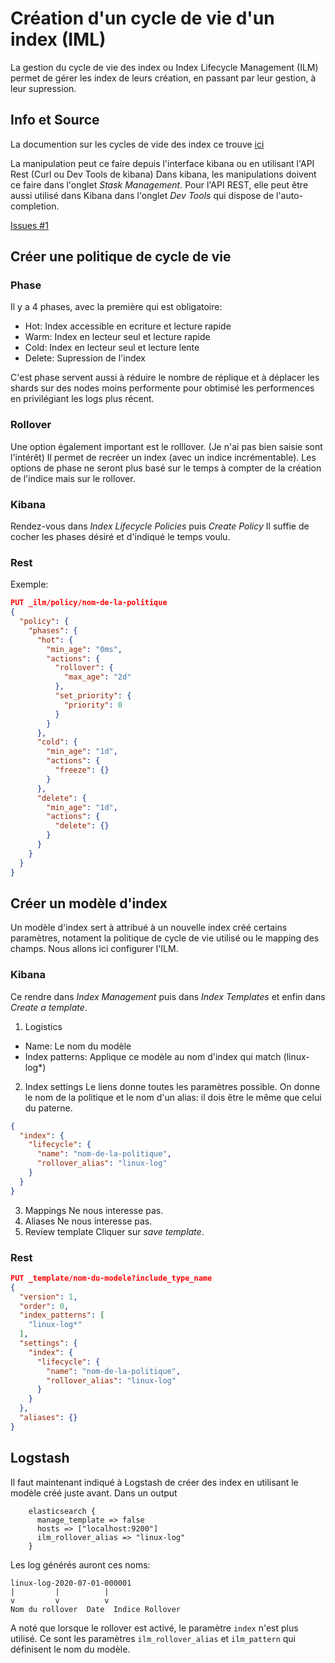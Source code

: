 # Création d'un cycle de vie d'un index (IML)
La gestion du cycle de vie des index ou Index Lifecycle Management (ILM) permet de gérer les index de leurs création, en passant par leur gestion, à leur supression.

## Info et Source
La documention sur les cycles de vide des index ce trouve [ici](https://www.elastic.co/guide/en/elasticsearch/reference/7.8/index-lifecycle-management.html)

La manipulation peut ce faire depuis l'interface kibana ou en utilisant l'API Rest (Curl ou Dev Tools de kibana)
Dans kibana, les manipulations doivent ce faire dans l'onglet *Stask Management*. Pour l'API REST, elle peut être aussi utilisé dans Kibana dans l'onglet *Dev Tools* qui dispose de l'auto-completion.

[Issues #1][i1]
## Créer une politique de cycle de vie
### Phase
Il y a 4 phases, avec la première qui est obligatoire:
- Hot: Index accessible en ecriture et lecture rapide
- Warm: Index en lecteur seul et lecture rapide
- Cold: Index en lecteur seul et lecture lente
- Delete: Supression de l'index

C'est phase servent aussi à réduire le nombre de réplique et à déplacer les shards sur des nodes moins performente pour obtimisé les performences en privilégiant les logs plus récent. 

### Rollover
Une option également important est le rolllover. (Je n'ai pas bien saisie sont l'intérêt) Il permet de recréer un index (avec un indice incrémentable). Les options de phase ne seront plus basé sur le temps à compter de la création de l'indice mais sur le rollover.

### Kibana
Rendez-vous dans *Index Lifecycle Policies* puis *Create Policy*
Il suffie de cocher les phases désiré et d'indiqué le temps voulu.

### Rest
Exemple:
```json
PUT _ilm/policy/nom-de-la-politique
{
  "policy": {
    "phases": {
      "hot": {
        "min_age": "0ms",
        "actions": {
          "rollover": {
            "max_age": "2d"
          },
          "set_priority": {
            "priority": 0
          }
        }
      },
      "cold": {
        "min_age": "1d",
        "actions": {
          "freeze": {}
        }
      },
      "delete": {
        "min_age": "1d",
        "actions": {
          "delete": {}
        }
      }
    }
  }
}
```

## Créer un modèle d'index
Un modèle d'index sert à attribué à un nouvelle index créé certains paramètres, notament la politique de cycle de vie utilisé ou le mapping des champs. Nous allons ici configurer l'ILM.

### Kibana
Ce rendre dans *Index Management* puis dans *Index Templates* et enfin dans *Create a template*.
1. Logistics
 - Name: Le nom du modèle
 - Index patterns: Applique ce modèle au nom d'index qui match (linux-log*)
2. Index settings
Le liens donne toutes les paramètres possible.
On donne le nom de la politique et le nom d'un alias: il dois être le même que celui du paterne.
```json
{
  "index": {
    "lifecycle": {
      "name": "nom-de-la-politique",
      "rollover_alias": "linux-log"
    }
  }
}
```
3. Mappings
Ne nous interesse pas.
4. Aliases
Ne nous interesse pas.
5. Review template
Cliquer sur *save template*.

### Rest
```json
PUT _template/nom-du-modele?include_type_name
{
  "version": 1,
  "order": 0,
  "index_patterns": [
    "linux-log*"
  ],
  "settings": {
    "index": {
      "lifecycle": {
        "name": "nom-de-la-politique",
        "rollover_alias": "linux-log"
      }
    }
  },
  "aliases": {}
}
```

## Logstash
Il faut maintenant indiqué à Logstash de créer des index en utilisant le modèle créé juste avant.
Dans un output
```
    elasticsearch {
      manage_template => false
      hosts => ["localhost:9200"]
      ilm_rollover_alias => "linux-log"
    }
```
Les log générés auront ces noms: 
```
linux-log-2020-07-01-000001
|         |          |       
v         v          v
Nom du rollover  Date  Indice Rollover
```

A noté que lorsque le rollover est activé, le paramètre `index` n'est plus utilisé. Ce sont les paramètres `ilm_rollover_alias` et `ilm_pattern` qui définisent le nom du modèle.


<!--
Référence
-->
[i1]: https://github.com/NunzioArdi/CNRS-stage/issues/1